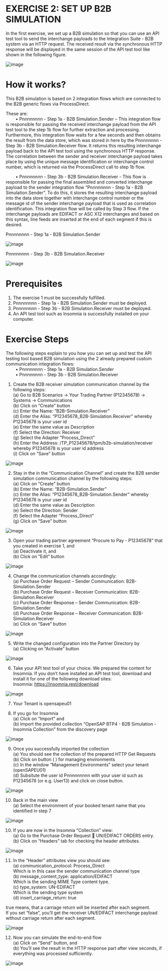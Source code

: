 # **EXERCISE 2: SET UP B2B SIMULATION**

In the first exercise, we set up a B2B simulation so that you can use an API test tool to send the interchange payloads to the Integration Suite - B2B system via an HTTP request. The received result via the synchronous HTTP response will be displayed in the same session of the API test tool like shown in the following figure.

![image](https://github.com/SAP-samples/integration-suite-b2b-exercises-advanced/blob/main/Exercise/Ex1/EXERCISE%201%3A%20SET%20UP%20B2B%20SIMULATION/assets/1.png)


# **How it works?**

This B2B simulation is based on 2 integration flows which are connected to the B2B generic flows via ProcessDirect. 

These are:\
&nbsp;&nbsp;&nbsp;&nbsp;&nbsp;&nbsp;&nbsp;&nbsp;•	Pnnnnnnnn - Step 1a - B2B Simulation.Sender – This integration flow is responsible for passing the received interchange payload from the API test tool to the step 1b flow for further extraction and processing. Furthermore, this integration flow waits for a few seconds and then obtains the result from the data store, which was stored in here by the Pnnnnnnnn - Step 3b - B2B Simulation.Receiver flow. It returns this resulting interchange payload back to the API test tool using the synchronous HTTP response. The correlation between the sender and receiver interchange payload takes place by using the unique message identification or interchange control number, which is returned via the ProcessDirect call to step 1b flow.

&nbsp;&nbsp;&nbsp;&nbsp;&nbsp;&nbsp;&nbsp;&nbsp;•	Pnnnnnnnn - Step 3b - B2B Simulation.Receiver - This flow is responsible for passing the final assembled and converted interchange payload to the sender integration flow “Pnnnnnnnn - Step 1a - B2B Simulation.Sender”.  To do this, it stores the resulting interchange payload into the data store together with interchange control number or the message id of the sender interchange payload that is used as correlation identification. This integration flow will be called by Step 3 flow. If the interchange payloads are EDIFACT or ASC X12 interchanges and based on this syntax, line feeds are inserted at the end of each segment if this is desired. 
 

Pnnnnnnnn - Step 1a - B2B Simulation.Sender

![image](https://github.com/SAP-samples/integration-suite-b2b-exercises-advanced/blob/main/Exercise/Ex1/EXERCISE%201%3A%20SET%20UP%20B2B%20SIMULATION/assets/2.png)




Pnnnnnnnn - Step 3b - B2B Simulation.Receiver

![image](https://github.com/SAP-samples/integration-suite-b2b-exercises-advanced/blob/main/Exercise/Ex1/EXERCISE%201%3A%20SET%20UP%20B2B%20SIMULATION/assets/3.png)



# **Prerequisites**

1.	The exercise 1 must be successfully fulfilled.
2.	Pnnnnnnnn - Step 1a - B2B Simulation.Sender must be deployed.
3.	Pnnnnnnnn - Step 3b - B2B Simulation.Receiver must be deployed.
4.	An API test tool such as Insomnia is successfully installed on your computer.


# **Exercise Steps**

The following steps explain to you how you can set up and test the API testing tool based B2B simulation using the 2 already prepared custom communication integration flows:\
&nbsp;&nbsp;&nbsp;&nbsp;&nbsp;&nbsp;&nbsp;&nbsp;•	Pnnnnnnnn - Step 1a - B2B Simulation.Sender\
&nbsp;&nbsp;&nbsp;&nbsp;&nbsp;&nbsp;&nbsp;&nbsp;•	Pnnnnnnnn - Step 3b - B2B Simulation.Receiver


1.	Create the B2B receiver simulation communication channel by the following steps:\
(a)	Go to B2B Scenarios -> Your Trading Partner (P12345678)  -> Systems  -> Communications\
(b)	Click on “Create” button\
(c)	Enter the Name: “B2B-Simulation.Receiver”\
(d)	Enter the Alias: “P12345678_B2B-Simulation.Receiver” whereby P12345678 is your user id\
(e)	Enter the same value as Description\
(f)	Select the Direction: Receiver\
(g)	Select the Adapter “Process_Direct”\
(h)	Enter the Address: /TP_P12345678/tpm/b2b-simulation/receiver whereby P12345678 is your user id address\
(i)	Click on “Save” button

![image](https://github.com/SAP-samples/integration-suite-b2b-exercises-advanced/blob/main/Exercise/Ex1/EXERCISE%201%3A%20SET%20UP%20B2B%20SIMULATION/assets/4.png)




2.	Stay in the in the “Communication Channel” and create the B2B sender simulation communication channel by the following steps:\
(a)	Click on “Create” button\
(b)	Enter the Name: “B2B-Simulation.Sender”\
(c)	Enter the Alias: “P12345678_B2B-Simulation.Sender” whereby P12345678 is your user id\
(d)	Enter the same value as Description\
(e)	Select the Direction: Sender\
(f)	Select the Adapter “Process_Direct”\
(g)	Click on “Save” button

![image](https://github.com/SAP-samples/integration-suite-b2b-exercises-advanced/blob/main/Exercise/Ex1/EXERCISE%201%3A%20SET%20UP%20B2B%20SIMULATION/assets/5.png)



3.	Open your trading partner agreement “Procure to Pay - P12345678” that you created in exercise 1, and\
(a)	Deactivate it, and\
(b)	Click on “Edit” button

![image](https://github.com/SAP-samples/integration-suite-b2b-exercises-advanced/blob/main/Exercise/Ex1/EXERCISE%201%3A%20SET%20UP%20B2B%20SIMULATION/assets/6.png)


4.	Change the communication channels accordingly:\
(a)	Purchase Order Request – Sender Communication: B2B-Simulation.Sender\
(b)	Purchase Order Request – Receiver Communication: B2B-Simulation.Receiver\
(c)	Purchase Order Response – Sender Communication: B2B-Simulation.Sender\
(d)	Purchase Order Response – Receiver Communication: B2B-Simulation.Receiver\
(e)	Click on “Save” button

![image](https://github.com/SAP-samples/integration-suite-b2b-exercises-advanced/blob/main/Exercise/Ex1/EXERCISE%201%3A%20SET%20UP%20B2B%20SIMULATION/assets/7.png)


5. Write the changed configuration into the Partner Directory by \
(a)	Clicking on “Activate” button

![image](https://github.com/SAP-samples/integration-suite-b2b-exercises-advanced/blob/main/Exercise/Ex1/EXERCISE%201%3A%20SET%20UP%20B2B%20SIMULATION/assets/8.png)


6.	Take your API test tool of your choice. We prepared the content for Insomnia. If you don’t have installed an API test tool, download and install it for one of the following download sites:\
Insomnia: https://insomnia.rest/download

![image](https://github.com/SAP-samples/integration-suite-b2b-exercises-advanced/blob/main/Exercise/Ex1/EXERCISE%201%3A%20SET%20UP%20B2B%20SIMULATION/assets/9.png)


7.	Your Tenant is opensapeu01


8.	If you go for Insomnia\
(a)	Click on “Import” and\
(b)	Import the provided collection “OpenSAP BTP4 - B2B Simulation - Insomnia Collection” from the discovery page

![image](https://github.com/SAP-samples/integration-suite-b2b-exercises-advanced/blob/main/Exercise/Ex1/EXERCISE%201%3A%20SET%20UP%20B2B%20SIMULATION/assets/10.png)


9.	Once you successfully imported the collection\
(a)	You should see the collection of the prepared HTTP Get Requests\
(b)	Click on button ( ) for managing environments\
(c)	In the window “Management Environments” select your tenant (openSAPEU01)\
(d)	Subsitute the user id Pnnnnnnnnn with your user id such as P12345678 (or e.g. User13) and click on close button.

![image](https://github.com/SAP-samples/integration-suite-b2b-exercises-advanced/blob/main/Exercise/Ex1/EXERCISE%201%3A%20SET%20UP%20B2B%20SIMULATION/assets/11.png)


10.	Back in the main view\
(a)	Select the environment of your booked tenant name that you identified in step 7

![image](https://github.com/SAP-samples/integration-suite-b2b-exercises-advanced/blob/main/Exercise/Ex1/EXERCISE%201%3A%20SET%20UP%20B2B%20SIMULATION/assets/12.png)


10.	If you are now in the Insomnia “Collection” view:\
(a)	Go to the Purchase Order Request  UN/EDIFACT ORDERS entry.\
(b)	Click on “Headers” tab for checking the header attributes.


![image](https://github.com/SAP-samples/integration-suite-b2b-exercises-advanced/blob/main/Exercise/Ex1/EXERCISE%201%3A%20SET%20UP%20B2B%20SIMULATION/assets/13.png)


11.	In the “Header” attributes view you should see:\
(a)	communication_protocol: Process_Direct\
Which is in this case the sender communication channel type\
(b)	message_content_type: application/EDIFACT\
Which is the sending MIME Type content type.\
(c)	type_system: UN-EDIFACT\
Which is the sending type system\
(d)	insert_carriage_return: true 

true means, that a carriage return will be inserted after each segment.\
If you set “false”, you’ll get the receiver UN/EDIFACT interchange payload without carriage return after each segment.

![image](https://github.com/SAP-samples/integration-suite-b2b-exercises-advanced/blob/main/Exercise/Ex1/EXERCISE%201%3A%20SET%20UP%20B2B%20SIMULATION/assets/14.png)


12.	Now you can simulate the end-to-end flow\
(a)	Click on “Send” button, and\
(b)	You’ll see the result in the HTTP response part after view seconds, if everything was processed sufficiently.

![image](https://github.com/SAP-samples/integration-suite-b2b-exercises-advanced/blob/main/Exercise/Ex1/EXERCISE%201%3A%20SET%20UP%20B2B%20SIMULATION/assets/15.png)

